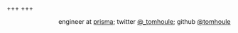 +++
+++

<p style="width: 100%; margin: 0 auto; text-align: right; padding-right: 2em;">
engineer at <a href="https://www.prisma.io">prisma</a>;
twitter <a href="https://twitter.com/_tomhoule">@_tomhoule</a>;
github <a href="https://github.com/tomhoule">@tomhoule</a>
</div>

<script>
    var target = document.querySelector("main")

    var mkCanvas = function() {
        var canvas = document.createElement("canvas")

        canvas.width = target.offsetWidth

        // Draw stuff
        var context = canvas.getContext("2d")
        context.beginPath()

        var radius = Math.max(canvas.width / 40, 10)
        var step = 2.4 * radius // distance between centers of two adjacent circles
        var xOffset = step
        var yOffset = step
        var vertices = []

        canvas.height = 3.5 * step;
        
        while (yOffset < canvas.height) {
            while (xOffset < canvas.width - step) {
                context.moveTo(xOffset + radius, yOffset)
                // context.arc(xOffset, yOffset, radius, 0, 2 * Math.PI, false)
                
                var verticesCount = Math.floor(Math.random() * 7) + 3
                vertices.length = 0 // clear
                
                for (var i = 0 ; i < verticesCount ; i += 1) {
                    var angle = Math.random() * 2 * Math.PI
                    var y = Math.sin(angle) * radius
                    var x = Math.cos(angle) * radius
                    
                    vertices.push([xOffset + x, yOffset + y, angle])
                    
                }
                
                vertices.sort(function (a, b) { return a[2] < b[2] ? -1 : 1 })
                
                context.moveTo(vertices[0][0], vertices[0][1])
                vertices.forEach(function (vertex) {
                    context.lineTo(vertex[0], vertex[1])
                })
                context.lineTo(vertices[0][0], vertices[0][1])
                
                xOffset += step
            }

            xOffset = step
            yOffset += step
        }
        
        context.strokeStyle = "#111"
        context.stroke()

        return canvas;
    }

    target.prepend(mkCanvas());
    target.append(mkCanvas());

</script>
